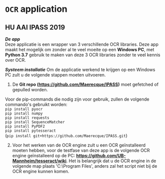 # `OCR` application
## HU AAI IPASS 2019

**_De app_**<br>
Deze applicatie is een wrapper van 3 verschillende OCR libraries. Deze app maakt het mogelijk om zonder al te veel moeite op een **Windows PC**, met **Python 3.7** gebruik te maken van deze 3 OCR libraries zonder te veel kennis over OCR.

**_Systeem installatie_**
Om de applicatie werkend te krijgen op een Windows PC zult u de volgende stappen moeten uitvoeren. 
1. De **Git repo (https://github.com/Maerecque/IPASS)** moet gefetched of gepulled worden.

Voor de pip-commands die nodig zijn voor gebruik, zullen de volgende commando's gebruikt worden: <br>
	`pip install pyocr`<br>
	`pip install numpy`<br>
	`pip install requests`<br>
	`pip install SequenceMatcher`<br>
	`pip install PyPDF2`<br>
	`pip install pytesseract`<br>
    (`pip install git+https://github.com/Maerecque/IPASS.git`)

2. Voor het werken van de OCR engine zult u een OCR geïnstalleerd moeten hebben, voor de testfase van deze app is de volgende OCR engine geïnstalleerd op de PC: **https://github.com/UB-Mannheim/tesseract/wiki**. Het is belangrijk dat u de OCR engine in de volgende map plaats 'C:\Program Files\', anders zal het script niet bij de OCR engine kunnen komen. 

